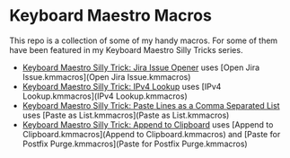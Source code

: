 # Keyboard Maestro Macros

This repo is a collection of some of my handy macros. For some of them have been featured in my Keyboard Maestro Silly Tricks series.

* [Keyboard Maestro Silly Trick: Jira Issue Opener](https://vimeo.com/manage/videos/695253652) uses [Open Jira Issue.kmmacros](Open Jira Issue.kmmacros)
* [Keyboard Maestro Silly Trick: IPv4 Lookup](https://vimeo.com/videos/500263059) uses [IPv4 Lookup.kmmacros](IPv4 Lookup.kmmacros)
* [Keyboard Maestro Silly Trick: Paste Lines as a Comma Separated List](https://vimeo.com/videos/560635726) uses [Paste as List.kmmacros](Paste as List.kmmacros)
* [Keyboard Maestro Silly Trick: Append to Clipboard](https://vimeo.com/videos/498704005) uses [Append to Clipboard.kmmacros](Append to Clipboard.kmmacros) and [Paste for Postfix Purge.kmmacros](Paste for Postfix Purge.kmmacros)
 
